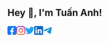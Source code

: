 ## Hey 👋, I'm Tuấn Anh!

<a href='https://www.facebook.com/ngotuananh2101/'>
    <img align='left' alt="facebook" src="https://raw.githubusercontent.com/ngotuananh101/ngotuananh101/main/assets/images/social_networks/facebook.svg" height='20px'/>
</a>
<a href='https://instagram.com/anhnt2101'>
    <img align='left' alt="instagram" src="https://raw.githubusercontent.com/ngotuananh101/ngotuananh101/main/assets/images/social_networks/instagram.svg" height='20px'/>
</a>
<a href='https://twitter.com/ponta_ngo'>
    <img align='left' alt="twitter" src="https://raw.githubusercontent.com/ngotuananh101/ngotuananh101/main/assets/images/social_networks/twitter.svg" height='20px'/>
</a>
<a href='https://www.linkedin.com/in/ngotuananh2101/'>
    <img align='left' alt="linkedin" src="https://raw.githubusercontent.com/ngotuananh101/ngotuananh101/main/assets/images/social_networks/linkedin.svg" height='20px'/>
</a>
<a href='https://t.me/ngotuananh2101'>
    <img alt="telegram" src="https://raw.githubusercontent.com/ngotuananh101/ngotuananh101/main/assets/images/social_networks/telegram.svg" height='20px'/>
</a>
<br/>
<br/>
